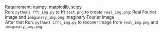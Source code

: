 Requirement: numpy, matplotlib, scipy
<br>
Run: `python2 fft_img.py` to fft `test.png` to create `real_img.png`: Real Fourier image and `imaginary_img.png`: maginary Fourier image
<br>
After that Run: `python2 ifft_img.py` to recover image from `real_img.png` and `imaginary_img.png`
